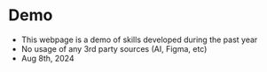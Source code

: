 # Demo
- This webpage is a demo of skills developed during the past year
- No usage of any 3rd party sources (AI, Figma, etc)
- Aug 8th, 2024